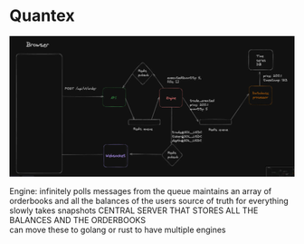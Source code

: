 # Quantex
![System design](system.webp)

Engine: infinitely polls messages from the queue 
maintains an array of orderbooks and all the balances of the users
source of truth for everything 
slowly takes snapshots 
CENTRAL SERVER THAT STORES ALL THE BALANCES AND THE ORDERBOOKS  
can move these to golang or rust to have multiple engines 
